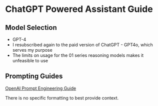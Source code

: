 # ChatGPT Powered Assistant Guide

## Model Selection
- GPT-4
- I resubscribed again to the paid version of ChatGPT - GPT4o, which serves my purpose
- The limits on usage for the 01 series reasoning models makes it unfeasible to use

## Prompting Guides
[OpenAI Prompt Engineering Guide](https://platform.openai.com/docs/guides/prompt-engineering)

There is no specific formatting to best provide context.